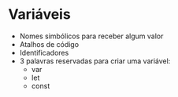 # Variáveis

* Nomes simbólicos para receber algum valor
* Atalhos de código
* Identificadores
* 3 palavras reservadas para criar uma variável:
    - var
    - let
    - const